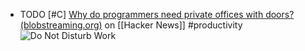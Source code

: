 - TODO [#C] [Why do programmers need private offices with doors? (blobstreaming.org)](https://news.ycombinator.com/item?id=39204775) on [[Hacker News]] #productivity
  <img src="https://web.archive.org/web/20141031102800im_/http://d2b96ra3bt6d2m.cloudfront.net/unsafe/https://www.filepicker.io/api/file/0QXc5MDgTP2lBdaj8EZU" alt="Do Not Disturb Work" class="article-cover invert" />